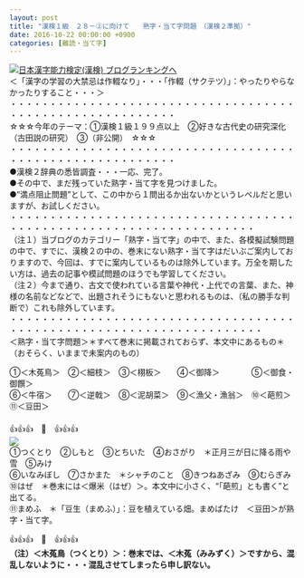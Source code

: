 ```yaml
---
layout: post
title: "漢検１級　２８－②に向けて　　熟字・当て字問題　（漢検２準拠）"
date: 2016-10-22 00:00:00 +0900
categories: [難読・当て字]
---
```


[![](/syuusyuu9701/assets/images/漢検１級-２８－②に向けて-熟字・当て字問題-（漢検２準拠）-br_c_3028_1.gif)](http://blog.with2.net/link.php?1659096:3028 "日本漢字能力検定(漢検) ブログランキングへ")[日本漢字能力検定(漢検) ブログランキングへ](http://blog.with2.net/link.php?1659096:3028)  
＜「漢字の学習の大禁忌は作輟なり」・・・「作輟（サクテツ）」：やったりやらなかったりすること・・・＞  
・・・・・・・・・・・・・・・・・・・・・・・・・・・・・・・・・・・・・・・・・・・・・・・・・・・・・・・・・  
☆☆☆今年のテーマ：①漢検１級１９９点以上　②好きな古代史の研究深化（古田説の研究）　③（非公開）　☆☆☆　　  
・・・・・・・・・・・・・・・・・・・・・・・・・・・・・・・・・・・・・・・・・・・・・・・・・・・・・・・・・  
●漢検２辞典の悉皆調査・・・一応、完了。  
●その中で、まだ残っていた熟字・当て字を見つけました。  
●“満点阻止問題”として、この中から１問出るか出ないかというレベルだと思いますが、お試しください。  
・・・・・・・・・・・・・・・・・・・・・・・・・・・・・・・・・・・・・・・・・・・・・・・・・・・・・・・・・・・・・・・・・・・  
（注１）当ブログのカテゴリー「熟字・当て字」の中で、また、各模擬試験問題の中で、すでに、漢検２の中の、巻末にない熟字・当て字はだいぶご案内しておりますので、今回は、すでに案内しているものは除外しています。万全を期したい方は、過去の記事や模試問題のほうでも学習してください。  
（注２）今まで通り、古文で使われている言葉や神代・上代での言葉、また、神様の名前などなどで、出題されそうにもないと思われるものは、（私の勝手な判断で）これも除外しています。  
・・・・・・・・・・・・・・・・・・・・・・・・・・・・・・・・・・・・・・・・・・・・・・・・・・・・・・・・・・・・・・・・・・・・  
＜熟字・当て字問題＞＊すべて巻末に掲載されておらず、本文中にあるもの＊（おそらく、いままで未案内のもの）  
  
①＜木菟鳥＞　②＜細枝＞　③＜栩板＞　　④＜御降＞　　　　⑤＜御食・御饌＞  
⑥＜牛宿＞　　⑦＜逆戟＞　⑧＜泥胡菜＞　⑨＜漁父・漁翁＞　⑩＜葩煎＞　　⑪＜豆田＞  
　  
👍👍👍　🐒　👍👍👍  
![](/syuusyuu9701/assets/images/漢検１級-２８－②に向けて-熟字・当て字問題-（漢検２準拠）-777e291f24a96ed1535fbda8c8ef5d44.png)  
①つくとり　②しもと　③とちいた　④おさがり　＊正月三が日に降る雨や雪　⑤みけ　  
⑥いなみぼし　⑦さかまた　＊シャチのこと　⑧きつねあざみ　⑨むらぎみ　  
⑩はぜ　＊巻末には＜爆米（はぜ）＞。本文中に小さく、“「葩煎」とも書く”と出てる。  
⑪まめふ　＊「豆生（まめふ）」：豆を植えている畑。まめばたけ　＜豆田＞が熟字・当て字。  
  
👍👍👍　🐒　👍👍👍  
**（注）＜木菟鳥（つくとり）＞：巻末では、＜木菟（みみずく）＞ですから、混乱しないように・・・混乱させてしまったら申し訳ない。**  
  